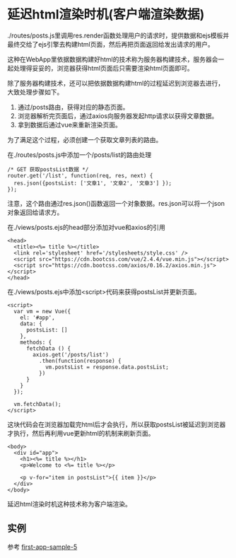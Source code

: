 # 延迟html渲染时机(客户端渲染数据)

./routes/posts.js里调用res.render函数处理用户的请求时，提供数据和ejs模板并最终交给了ejs引擎去构建html页面，然后再把页面返回给发出请求的用户。

这种在WebApp里依据数据构建好html的技术称为服务器构建技术，服务器会一起处理得妥妥的，浏览器获得html页面后只需要渲染html页面即可。

除了服务器构建技术，还可以把依据数据构建html的过程延迟到浏览器去进行，大致处理步骤如下。

1. 通过/posts路由，获得对应的静态页面。
2. 浏览器解析完页面后，通过axios向服务器发起http请求以获得文章数据。
3. 拿到数据后通过vue来重新渲染页面。

为了满足这个过程，必须创建一个获取文章列表的路由。

在./routes/posts.js中添加一个/posts/list的路由处理

```
/* GET 获取postsList数据 */
router.get('/list', function(req, res, next) {
  res.json({postsList: ['文章1', '文章2', '文章3'] });
});
```

注意，这个路由通过res.json\(\)函数返回一个对象数据。res.json可以将一个json对象返回给请求方。

在./views/posts.ejs的head部分添加对vue和axios的引用

```
<head>
  <title><%= title %></title>
  <link rel='stylesheet' href='/stylesheets/style.css' />
  <script src="https://cdn.bootcss.com/vue/2.4.4/vue.min.js"></script>
  <script src="https://cdn.bootcss.com/axios/0.16.2/axios.min.js"></script>
</head>
```

在./views/posts.ejs中添加&lt;script&gt;代码来获得postsList并更新页面。

```
<script>
  var vm = new Vue({
    el: '#app',
    data: {
      postsList: []
    },
    methods: {
      fetchData () {
        axios.get('/posts/list')
          .then(function(response) {
            vm.postsList = response.data.postsList;
          })
      }
    }
  });

  vm.fetchData();
</script>
```

这块代码会在浏览器加载完html后才会执行，所以获取postsList被延迟到浏览器才执行，然后再利用vue更新html的机制来刷新页面。

```
<body>
  <div id="app">
    <h1><%= title %></h1>
    <p>Welcome to <%= title %></p>

    <p v-for="item in postsList">{{ item }}</p>
  </div>
</body>
```

延迟html渲染时机这种技术称为客户端渲染。

## 实例

参考 [first-app-sample-5](https://github.com/xugy0926/learn-webapp-sample/tree/master/first-app-sample-5)

